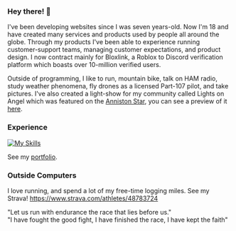 ### Hey there! 👋

I've been developing websites since I was seven years-old. Now I'm 18 and have created many services and products used by people all around the globe. Through my products I've been able to experience running customer-support teams, managing customer expectations, and product design. I now contract mainly for Bloxlink, a Roblox to Discord verification platform which boasts over 10-million verified users.

Outside of programming, I like to run, mountain bike, talk on HAM radio, study weather phenomena, fly drones as a licensed Part-107 pilot, and take pictures. I've also created a light-show for my community called Lights on Angel which was featured on the [Anniston Star](https://www.annistonstar.com/news/jacksonville/self-proclaimed-weather-nerd-creates-light-show-in-jacksonville/article_28e2007a-7822-11ed-af42-63159a610c4b.html), you can see a preview of it [here](https://www.youtube.com/watch?v=aEaAXJv5EQI&t=0s).

  
### Experience

[![My Skills](https://skillicons.dev/icons?i=arduino,bash,bootstrap,cloudflare,codepen,css,discord,bots,docker,express,git,github,githubactions,heroku,html,instagram,java,js,kubernetes,linkedin,linux,lua,md,materialui,mongodb,mysql,nestjs,netlify,nextjs,nginx,nodejs,ps,php,prisma,react,redis,svg,tailwind,twitter,ts,vercel,vscode,workers,xd)](https://skillicons.dev)

See my [portfolio](https://mwalden.tech/).

### Outside Computers
  
I love running, and spend a lot of my free-time logging miles. See my Strava! https://www.strava.com/athletes/48783724  
  
"Let us run with endurance the race that lies before us."  
"I have fought the good fight, I have finished the race, I have kept the faith"  

